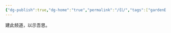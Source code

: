 ```yaml
---
{"dg-publish":true,"dg-home":"true","permalink":"/引/","tags":["gardenEntry"],"dgPassFrontmatter":true,"created":"2025-06-01T10:53:34.000+08:00","updated":"2025-06-01T10:53:34.000+08:00"}
---
```



建此频道，以示吾思。